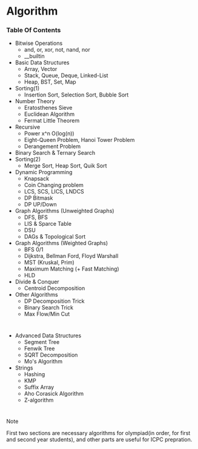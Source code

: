 # Algorithm
### Table Of Contents
- Bitwise Operations
  - and, or, xor, not, nand, nor
  - __builtin
- Basic Data Structures
  - Array, Vector
  - Stack, Queue, Deque, Linked-List
  - Heap, BST, Set, Map
- Sorting(1)
  - Insertion Sort, Selection Sort, Bubble Sort
- Number Theory
  - Eratosthenes Sieve
  - Euclidean Algorithm
  - Fermat Little Theorem
- Recursive
  - Power x^n O(log(n))
  - Eight-Queen Problem, Hanoi Tower Problem
  - Derangement Problem
- Binary Search & Ternary Search
- Sorting(2)
  - Merge Sort, Heap Sort, Quik Sort
- Dynamic Programming
  - Knapsack
  - Coin Changing problem
  - LCS, SCS, LICS, LNDCS
  - DP Bitmask
  - DP UP/Down
- Graph Algorithms (Unweighted Graphs)
  - DFS, BFS
  - LIS & Sparce Table
  - DSU
  - DAGs & Topological Sort
- Graph Algorithms (Weighted Graphs)
  - BFS 0/1
  - Dijkstra, Bellman Ford, Floyd Warshall
  - MST (Kruskal, Prim)
  - Maximum Matching (+ Fast Matching)
  - HLD
- Divide & Conquer
  - Centroid Decomposition
- Other Algorithms
  - DP Decomposition Trick
  - Binary Search Trick
  - Max Flow/Min Cut
    
#

- Advanced Data Structures
  - Segment Tree
  - Fenwik Tree
  - SQRT Decomposition
  - Mo's Algorithm
- Strings
  - Hashing
  - KMP
  - Suffix Array
  - Aho Corasick Algorithm
  - Z-algorithm
#
> [!NOTE]
> First two sections are necessary algorithms for olympiad(in order, for first and second year students),
> and other parts are useful for ICPC prepration.
